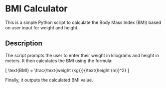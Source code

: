 # BMI Calculator
This is a simple Python script to calculate the Body Mass Index (BMI) based on user input for weight and height.
## Description

The script prompts the user to enter their weight in kilograms and height in meters. It then calculates the BMI using the formula:

\[ \text{BMI} = \frac{\text{weight (kg)}}{\text{height (m)}^2} \]

Finally, it outputs the calculated BMI value.
